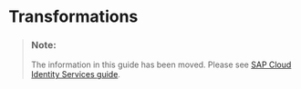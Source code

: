 <!-- loio7d2a974c7c1b45b8a61a5c4ad4182002 -->

# Transformations

> ### Note:  
> The information in this guide has been moved. Please see [SAP Cloud Identity Services guide](https://help.sap.com/docs/cloud-identity-services/cloud-identity-services/landing-page?version=Cloud).

